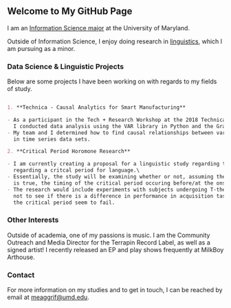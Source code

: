 ## Welcome to My GitHub Page

I am an [Information Science major](https://ischool.umd.edu/infosci) at the University of Maryland.

Outside of Information Science, I enjoy doing research in [linguistics](http://ling.umd.edu/), which I am pursuing as a minor.

### Data Science & Linguistic Projects

Below are some projects I have been working on with regards to my fields of study.

```markdown

1. **Technica - Causal Analytics for Smart Manufacturing** 

- As a participant in the Tech + Research Workshop at the 2018 Technica Women's Hackathon,\ 
  I conducted data analysis using the VAR library in Python and the Granger Causality method.\
- My team and I determined how to find causal relationships between variables\ 
  in time series data sets.

2. **Critical Period Horomone Research**

- I am currently creating a proposal for a linguistic study regarding the novel theory\ 
  regarding a critcal period for language.\
- Essentially, the study will be examining whether or not, assuming the critical period theory\ 
  is true, the timing of the critical period occuring before/at the onset is related to hormones.\
- The research would include experiments with subjects undergoing T-therapy and those who are\ 
  not to see if there is a difference in performance in acquisition tasks that those outside of\ 
  the critical period seem to fail.

```

### Other Interests

Outside of academia, one of my passions is music. I am the Community Outreach and Media Director 
for the Terrapin Record Label, as well as a signed artist! I recently released an EP and play 
shows frequently at MilkBoy Arthouse.

### Contact

For more information on my studies and to get in touch, I can be reached by email at meaggrif@umd.edu.
